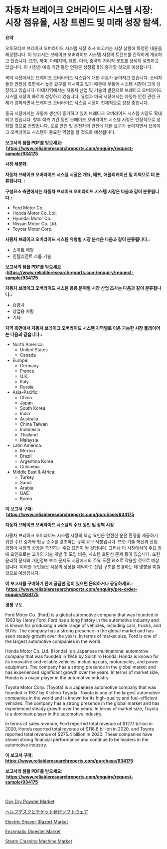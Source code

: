 <p><h1>자동차 브레이크 오버라이드 시스템 시장: 시장 점유율, 시장 트렌드 및 미래 성장 탐색.</h1></p><p><strong>요약</strong></p>
<p><p>오토모티브 브레이크 오버라이드 시스템 시장 조사 보고서는 시장 상황에 특정한 내용을 제공합니다. 이 보고서는 브레이크 오버라이드 시스템 시장의 트렌드를 간략하게 개요하고 있습니다. 또한, 북미, 아태지역, 유럽, 미국, 중국의 지리적 분포를 상세히 설명하고 있습니다. 이 시장은 예측 기간 동안 연평균 성장률 8% 증가할 것으로 예상됩니다.</p><p>북미 시장에서는 브레이크 오버라이드 시스템에 대한 수요가 높아지고 있습니다. 소비자들은 안전성 측면에서 높은 요구를 제시하고 있기 때문에 부동액 시스템 시장이 크게 성장하고 있습니다. 아태지역에서는 자동차 산업 및 기술의 발전으로 브레이크 오버라이드 시스템 시장이 빠르게 성장하고 있습니다. 유럽과 미국 시장에서는 자동차 안전 관련 규제가 강화되면서 브레이크 오버라이드 시스템 시장이 전체적으로 성장 중입니다.</p><p>중국 시장에서는 자동차 생산이 증가하고 있어 브레이크 오버라이드 시스템 시장도 확대되고 있습니다. 향후 예측 기간 동안 브레이크 오버라이드 시스템 시장은 안정적으로 성장할 것으로 전망됩니다. 도로 안전 및 운전자의 안전에 대한 요구가 높아지면서 브레이크 오버라이드 시스템이 중요한 역할을 할 것으로 예상됩니다.</p></p>
<p><strong>보고서의 샘플 PDF를 받으세요: &nbsp;<a href="https://www.reliableresearchreports.com/enquiry/request-sample/934175">https://www.reliableresearchreports.com/enquiry/request-sample/934175</a></strong></p>
<p><strong>시장 세분화:</strong></p>
<p><strong> 자동차 브레이크 오버라이드 시스템 시장은 개요, 배포, 애플리케이션 및 지역으로 더 분류됩니다. :</strong></p>
<p><strong>구성요소 측면에서는 자동차 브레이크 오버라이드 시스템 시장은 다음과 같이 분류됩니다.:</strong></p>
<p><ul><li>Ford Motor Co.</li><li>Honda Motor Co. Ltd.</li><li>Hyundai Motor Co.</li><li>Nissan Motor Co. Ltd.</li><li>Toyota Motor Corp.</li></ul></p>
<p><strong> 자동차 브레이크 오버라이드 시스템 유형별 시장 분석은 다음과 같이 분류됩니다.:</strong></p>
<p><ul><li>스마트 페달</li><li>인텔리전트 스톱 기술</li></ul></p>
<p><strong>보고서의 샘플 PDF를 받으세요 :<a href="https://www.reliableresearchreports.com/enquiry/request-sample/934175">https://www.reliableresearchreports.com/enquiry/request-sample/934175</a></strong></p>
<p><strong> 자동차 브레이크 오버라이드 시스템 응용 분야별 시장 산업 조사는 다음과 같이 분류됩니다.:</strong></p>
<p><ul><li>승용차</li><li>상업용 차량</li><li>기타</li></ul></p>
<p><strong>지역 측면에서 자동차 브레이크 오버라이드 시스템 지역별로 이용 가능한 시장 플레이어는 다음과 같습니다.:</strong></p>
<p><ul>
    <li>
        North America:
        <ul>
            <li>United States</li>
            <li>Canada</li>
        </ul>
    </li>
    <li>
        Europe:
        <ul>
            <li>Germany</li>
            <li>France</li>
            <li>U.K.</li>
            <li>Italy</li>
            <li>Russia</li>
        </ul>
    </li>
    <li>
        Asia-Pacific:
        <ul>
            <li>China</li>
            <li>Japan</li>
            <li>South Korea</li>
            <li>India</li>
            <li>Australia</li>
            <li>China Taiwan</li>
            <li>Indonesia</li>
            <li>Thailand</li>
            <li>Malaysia</li>
        </ul>
    </li>
    <li>
        Latin America:
        <ul>
            <li>Mexico</li>
            <li>Brazil</li>
            <li>Argentina Korea</li>
            <li>Colombia</li>
        </ul>
    </li>
    <li>
        Middle East & Africa:
        <ul>
            <li>Turkey</li>
            <li>Saudi</li>
            <li>Arabia</li>
            <li>UAE</li>
            <li>Korea</li>
        </ul>
    </li>
    </ul></p>
<p><strong>이 보고서 구매: &nbsp;<a href="https://www.reliableresearchreports.com/purchase/934175">https://www.reliableresearchreports.com/purchase/934175</a></strong></p>
<p><strong>자동차 브레이크 오버라이드 시스템의 주요 동인 및 장벽 시장</strong></p>
<p><p>자동차 브레이크 오버라이드 시스템 시장의 핵심 요인은 안전한 운전 환경을 제공하기 위한 수요 증가와 법규 준수를 강조하는 규제 요구 사항입니다. 또한 기술 혁신과 산업 경쟁이 시장의 성장을 촉진하는 주요 요인이 될 것입니다. 그러나 이 시장에서의 주요 장애 요인으로는 고가의 기술 개발 및 도입 비용, 시스템 호환성 문제 등이 있습니다. 또한 윤리적 문제와 개인정보 보호 문제도 시장에서의 주요 도전 요소로 작용할 것으로 예상됩니다. 이러한 요인들은 시장의 성장을 제약하고 산업 구조를 변경하는 데 영향을 미칠 것으로 예상됩니다.</p></p>
<p><strong>이 보고서를 구매하기 전에 궁금한 점이 있으면 문의하거나 공유하세요.: &nbsp;<a href="https://www.reliableresearchreports.com/enquiry/pre-order-enquiry/934175">https://www.reliableresearchreports.com/enquiry/pre-order-enquiry/934175</a></strong></p>
<p><strong>경쟁 구도</strong></p>
<p><p>Ford Motor Co. (Ford) is a global automotive company that was founded in 1903 by Henry Ford. Ford has a long history in the automotive industry and is known for producing a wide range of vehicles, including cars, trucks, and SUVs. The company has a strong presence in the global market and has seen steady growth over the years. In terms of market size, Ford is one of the largest automotive companies in the world.</p><p>Honda Motor Co. Ltd. (Honda) is a Japanese multinational automotive company that was founded in 1946 by Soichiro Honda. Honda is known for its innovative and reliable vehicles, including cars, motorcycles, and power equipment. The company has a strong presence in the global market and has experienced significant growth over the years. In terms of market size, Honda is a major player in the automotive industry.</p><p>Toyota Motor Corp. (Toyota) is a Japanese automotive company that was founded in 1937 by Kiichiro Toyoda. Toyota is one of the largest automotive companies in the world and is known for its high-quality and fuel-efficient vehicles. The company has a strong presence in the global market and has experienced steady growth over the years. In terms of market size, Toyota is a dominant player in the automotive industry.</p><p>In terms of sales revenue, Ford reported total revenue of $127.1 billion in 2020, Honda reported total revenue of $118.8 billion in 2020, and Toyota reported total revenue of $275.4 billion in 2020. These companies have shown strong financial performance and continue to be leaders in the automotive industry.</p></p>
<p><strong>이 보고서 구매: &nbsp; <a href="https://www.reliableresearchreports.com/purchase/934175">https://www.reliableresearchreports.com/purchase/934175</a></strong></p>
<p><strong>보고서의 샘플 PDF를 받으세요: &nbsp;<a href="https://www.reliableresearchreports.com/enquiry/request-sample/934175">https://www.reliableresearchreports.com/enquiry/request-sample/934175</a></strong><strong></strong></p>
<p>&nbsp;</p>
<p><p><a href="https://view.publitas.com/reportprime-1/oxy-dry-powder-market-size-2024-2031-global-industrial-analysis-key-geographical-regions-market-share-top-key-players-product-types-and-forecast-research-report/">Oxy Dry Powder Market</a></p><p><a href="https://github.com/ppmazlotr77499/Market-Research-Report-List-1/blob/main/7063215184325.md">ヘルプデスクとチケット発行ソフトウェア</a></p><p><a href="https://issuu.com/reportprime-2/docs/electric-shaver-razor-market-size-2030.pptx">Electric Shaver (Razor) Market</a></p><p><a href="https://view.publitas.com/reportprime-1/enzymatic-digester-market-size-2024-2031-global-industrial-analysis-key-geographical-regions-market-share-top-key-players-product-types-and-forecast-research-report/">Enzymatic Digester Market</a></p><p><a href="https://github.com/lylyparadise/Market-Research-Report-List-2/blob/main/steam-cleaning-machine-market.md">Steam Cleaning Machine Market</a></p></p>